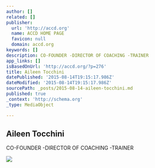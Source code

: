 ```yaml
---
author: []
related: []
publisher:
  url: 'http://accd.org'
  name: ACCD HOME PAGE
  favicon: null
  domain: accd.org
keywords: []
description: CO-FOUNDER -DIRECTOR OF COACHING -TRAINER
app_links: []
isBasedOnUrl: 'http://accd.org/?p=276'
title: Aileen Tocchini
datePublished: '2015-08-14T19:15:17.986Z'
dateModified: '2015-08-14T19:15:17.986Z'
sourcePath: _posts/2015-08-14-aileen-tocchini.md
published: true
_context: 'http://schema.org'
_type: MediaObject

---
```

<article style=""><h1>Aileen Tocchini</h1><p>CO-FOUNDER -DIRECTOR OF COACHING -TRAINER</p><img src="http://accd.org/wp-content/uploads/2012/02/Screen-Shot-2012-02-01-at-5.53.19-PM.png" /></article>